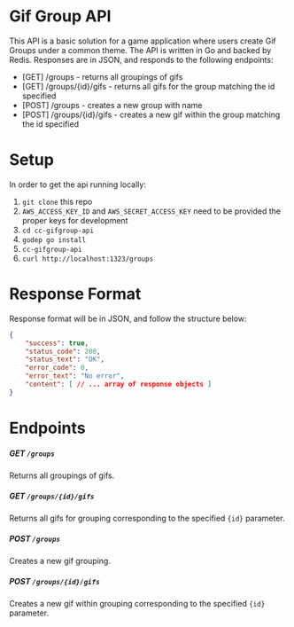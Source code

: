 # Gif Group API

This API is a basic solution for a game application where users create Gif Groups under a common theme. The API is written in Go and backed by Redis.
Responses are in JSON, and responds to the following endpoints:

- [GET] /groups - returns all groupings of gifs
- [GET] /groups/{id}/gifs - returns all gifs for the group matching the id specified
- [POST] /groups - creates a new group with name
- [POST] /groups/{id}/gifs - creates a new gif within the group matching the id specified

# Setup
In order to get the api running locally:

 1. `git clone` this repo
 2. `AWS_ACCESS_KEY_ID` and `AWS_SECRET_ACCESS_KEY` need to be provided the proper keys for development
 3. `cd cc-gifgroup-api`
 4. `godep go install`
 5. `cc-gifgroup-api`
 6. `curl http://localhost:1323/groups`

# Response Format
Response format will be in JSON, and follow the structure below:
```json
{
    "success": true,
    "status_code": 200,
    "status_text": "OK",
    "error_code": 0,
    "error_text": "No error",
    "content": [ // ... array of response objects ]
}
```
# Endpoints

##### GET `/groups`
Returns all groupings of gifs.

##### GET `/groups/{id}/gifs`
Returns all gifs for grouping corresponding to the specified `{id}` parameter.

##### POST `/groups`
Creates a new gif grouping.

##### POST `/groups/{id}/gifs`
Creates a new gif within grouping corresponding to the specified `{id}` parameter.
